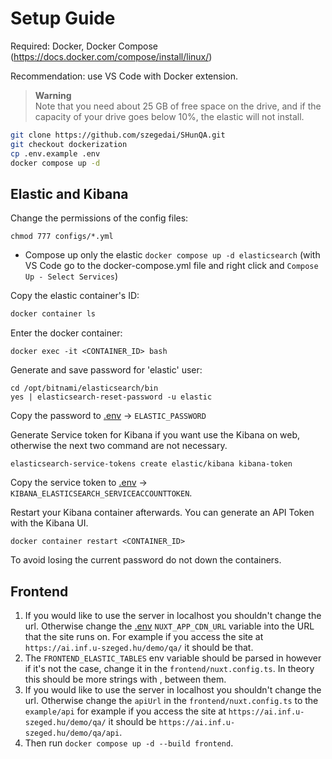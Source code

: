 # Setup Guide

Required: Docker, Docker Compose (https://docs.docker.com/compose/install/linux/)

Recommendation: use VS Code with Docker extension.

> **Warning**<br>
Note that you need about 25 GB of free space on the drive, and if the capacity of your drive goes below 10%, the elastic will not install.

```sh
git clone https://github.com/szegedai/SHunQA.git
git checkout dockerization
cp .env.example .env 
docker compose up -d
```

## Elastic and Kibana

Change the permissions of the config files:

```
chmod 777 configs/*.yml
```

- Compose up only the elastic `docker compose up -d elasticsearch` (with VS Code go to the docker-compose.yml file and right click and `Compose Up - Select Services`)

Copy the elastic container's ID:

```sh
docker container ls
```

Enter the docker container:

```shell
docker exec -it <CONTAINER_ID> bash
```

Generate and save password for 'elastic' user:

```shell
cd /opt/bitnami/elasticsearch/bin
yes | elasticsearch-reset-password -u elastic
```

Copy the password to [.env](.env) -> `ELASTIC_PASSWORD`

Generate Service token for Kibana if you want use the Kibana on web, otherwise the next two command are not necessary.

```shell
elasticsearch-service-tokens create elastic/kibana kibana-token
```

Copy the service token to [.env](.env) -> `KIBANA_ELASTICSEARCH_SERVICEACCOUNTTOKEN`.

Restart your Kibana container afterwards. You can generate an API Token with the Kibana UI.

```shell
docker container restart <CONTAINER_ID>
```

To avoid losing the current password do not down the containers.

## Frontend

1. If you would like to use the server in localhost you shouldn't change the url. Otherwise change the [.env](.env) `NUXT_APP_CDN_URL` variable into the URL that the site runs on. For example if you access the site at `https://ai.inf.u-szeged.hu/demo/qa/` it should be that. 
2. The `FRONTEND_ELASTIC_TABLES` env variable should be parsed in however if it's not the case, change it in the `frontend/nuxt.config.ts`. In theory this should be more strings with , between them.
3. If you would like to use the server in localhost you shouldn't change the url. Otherwise change the `apiUrl` in the `frontend/nuxt.config.ts` to the `example/api` for example if you access the site at `https://ai.inf.u-szeged.hu/demo/qa/` it should be `https://ai.inf.u-szeged.hu/demo/qa/api`.
4. Then run `docker compose up -d --build frontend`.